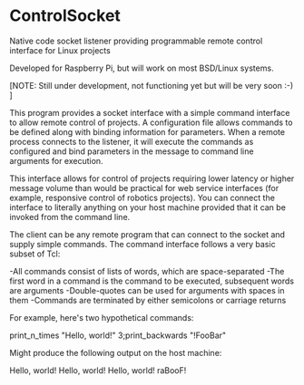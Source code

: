 # ControlSocket
Native code socket listener providing programmable remote control interface for Linux projects

Developed for Raspberry Pi, but will work on most BSD/Linux systems.

[NOTE: Still under development, not functioning yet but will be very soon :-) ]

This program provides a socket interface with a simple command interface to allow remote control of projects.  A configuration file allows commands to be defined along with binding information for parameters.  When a remote process connects to the listener, it will execute the commands as configured and bind parameters in the message to command line arguments for execution.

This interface allows for control of projects requiring lower latency or higher message volume than would be practical for web service interfaces (for example, responsive control of robotics projects).  You can connect the interface to literally anything on your host machine provided that it can be invoked from the command line.

The client can be any remote program that can connect to the socket and supply simple commands.  The command interface follows a very basic subset of Tcl:

-All commands consist of lists of words, which are space-separated
-The first word in a command is the command to be executed, subsequent words are arguments
-Double-quotes can be used for arguments with spaces in them
-Commands are terminated by either semicolons or carriage returns

For example, here's two hypothetical commands:

print_n_times "Hello, world!" 3;print_backwards "!FooBar"

Might produce the following output on the host machine:

Hello, world!
Hello, world!
Hello, world!
raBooF!




